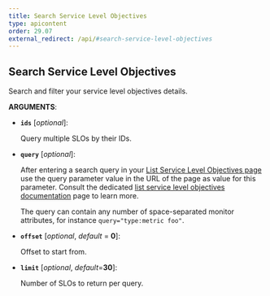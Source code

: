 ```yaml
---
title: Search Service Level Objectives
type: apicontent
order: 29.07
external_redirect: /api/#search-service-level-objectives
---
```


## Search Service Level Objectives

Search and filter your service level objectives details.

**ARGUMENTS**:

* **`ids`** [*optional*]:

    Query multiple SLOs by their IDs.

* **`query`** [*optional*]:

    After entering a search query in your [List Service Level Objectives page][1] use the query parameter value in the URL of the page as value for this parameter. Consult the dedicated [list service level objectives documentation][2] page to learn more.

    The query can contain any number of space-separated monitor attributes, for instance `query="type:metric foo"`.

* **`offset`** [*optional*, *default* = **0**]:

    Offset to start from.

* **`limit`** [*optional*, *default*=**30**]:

    Number of SLOs to return per query.



[1]: https://app.datadoghq.com/slo
[2]: /service_level_objectives/list_slo
